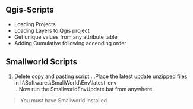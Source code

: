 ## Qgis-Scripts
- Loading Projects
- Loading Layers to Qgis project
- Get unique values from any attribute table
- Adding Cumulative following accending order

## Smallworld Scripts
1. Delete copy and pasting script
...Place the latest update unzipped files in I:\Softwares\SmallWorld\Env\latest_env\
...Now run the SmallworldEnvUpdate.bat from anywhere.
> You must have Smallworld installed
